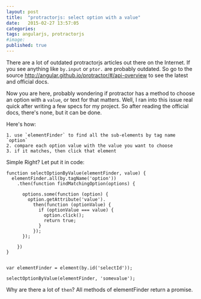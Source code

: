 ```yaml
---
layout: post
title:  "protractorjs: select option with a value"
date:   2015-02-27 13:57:05
categories:
tags: angularjs, protractorjs
#image:
published: true
---
```


There are a lot of outdated protractorjs articles out there on the Internet.
If you see anything like `by.input` or `ptor.` are probably outdated. So go to the source <http://angular.github.io/protractor/#/api-overview> to see the latest and official docs.

Now you are here, probably wondering if protractor has a method to choose an option with a `value`, or text for that matters. Well, I ran into this issue real quick after writing a few specs for my project. So after reading the official docs, there's none, but it can be done.

Here's how:

    1. use `elementFinder` to find all the sub-elements by tag name `option`
    2. compare each option value with the value you want to choose
    3. if it matches, then click that element

Simple Right? Let put it in code:

```
function selectOptionByValue(elementFinder, value) {
  elementFinder.all(by.tagName('option'))
    .then(function findMatchingOption(options) {

      options.some(function (option) {
        option.getAttribute('value').
          then(function (optionValue) {
            if (optionValue === value) {
              option.click();
              return true;
            }
          });
      });

    })
}


var elementFinder = element(by.id('selectId'));

selectOptionByValue(elementFinder, 'somevalue');
```

Why are there a lot of `then`? All methods of elementFinder return a promise.

